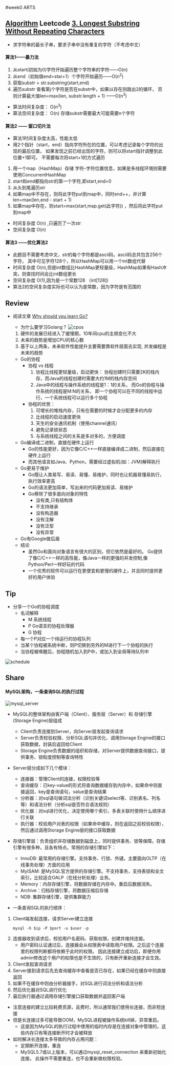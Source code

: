 #week0 ARTS## [Algorithm](algorithm/Algorithm.md)  Leetcode [3. Longest Substring Without Repeating Characters](https://leetcode.com/problems/longest-substring-without-repeating-characters/)* 求字符串的最长子串，要求子串中没有重复的字符（不考虑中文）#### 算法1——暴力法1. 从start(初始为0)字符开始遍历整个字符串的字符——O(n)2. 从end（初始值end=star+1）个字符开始遍历——O(n<sup>2</sup>)3. 获取substr = str.substring(start,end) 4. 遍历substr 查看第j个字符是否在substr中，如果以存在则跳出2的循环，否则计算最大值len=max(len, substr.length + 1) ——O(n<sup>3</sup>)* 算法时间复杂度： O(n<sup>3</sup>)* 算法空间复杂度： O(n) 存储substr需要最大可能需要n个字符#### 算法2 —— 窗口切片法* 算法1时间复杂度太高，性能太低* 用2个指针（start，end）指向字符所在的位置，可以考虑记录每个字符的出现的最后位置，如果发现之前已经出现的字符，则可以将start指针调整到此位置+1即可。不需要每次将start+1的方式遍历1. 用一个map（HashMap）存储 字符-字符位置信息，如果是多线程环境则需要使用ConcurrentHashMap2. start和end都指向str的第一个字符,即start,end=03. 从头到尾遍历str4. 如果map中不存在，则将此字符put到map中，同时end++，并计算len=max(len,end - start + 1)5. 如果map中存在，则start=max(start,map.get(此字符)) ，然后将此字符put到map中* 时间复杂度 O(n) ,只遍历了一次str* 空间复杂度 O(n)#### 算法3 ——优化算法2* 此题目不需要考虑中文，str的每个字符都是ascii码，ascii码总共包含256个字符，其中可见字符128个，所以HashMap可以用一个int数组代替* 时间复杂度 O(n),但是int数组比HashMap更轻量级，HashMap如果有Hash冲突，则查找时间会比int数组更长* 空间复杂度 O(1),因为是一个常数128 （int[128]) * 算法2的空间复杂度实际也可以认为是常数，因为字符是有范围的## Review* 阅读文章 [Why should you learn Go?](https://medium.com/@kevalpatel2106/why-should-you-learn-go-f607681fad65)    * 为什么要学习Golang？    ![cpus](cpus.png)    1. 硬件的发展已经进入了缓慢期，10年间cpu的主频变化不大    2. 未来的趋势是增加CPU的核心数    3. 基于以上两条，未来软件性能提升主要需要靠软件层面去实现, 并发编程是未来的趋势        * Go的协程        * 协程 vs 线程            1. 协程比线程更轻量级，启动更快： 协程创建时只需要2K的栈内存，而Java的线程创建时需要大约1M的栈内存空间            2. Java中的线程与操作系统的线程是1：1的关系，             而Go的协程与操作系统的线程是M:N的关系，             即一个协程可以在不同的线程中运行，一个系统线程可以运行多个协程        * 协程的优势：            1. 可增长的堆栈内存，只有在需要的时候才会分配更多的内存            2. 比线程的启动速度更快            3. 天生的安全通讯机制（使用channel通讯）            4. 避免记录锁状态            5. 与系统线程之间的关系是多对多的，方便调度   * Go编译成二进制，直接在硬件上运行        * Go的性能更好，因为它像C/C++一样直接编译成二进制，然后直接在硬件上运行        * 而其他语言如Java、Python，需要经过虚拟机(如：JVM)解释执行   * Go更易于维护        * Go既让人类易写、易读、易懂、易维护，同时也让机器易懂易执行，执行效率更高        * Go的语法更加简单，写出来的代码更加易读、易维护        * Go移除了很多面向对象的特性            * 没有类,只有结构体            * 不支持继承            * 没有构造器            * 没有注解            * 没有泛型            * 没有异常   * Go有Google做后盾    * 结论        * 虽然Go和面向对象语言有很大的区别，但它依然是最好的。        Go提供了像C/C++一样的高性能，像Java一样的更强的并发控制,像Python/Perl一样好玩的代码        * 一个优秀的软件可以运行在更便宜和更慢的硬件上，并且同时提供更好的用户体验## Tip* 分享一个Go的协程调度    * 名词解释        * M 系统线程        * P Go语言的协程处理器        * G 协程    * 每一个P对应一个待运行的协程队列    * 当某个协程被系统中断，则P切换到另外的M进行下一个协程的执行    * 当协程被唤醒后，协程随机加入到P中，或加入到全局等待队列中![schedule](schedule.png)## Share#### MySQL架构，一条查询SQL的执行过程![mysql_server](mysql.png)* MySQL的整体架构由客户端（Client）、服务层（Server）和 存储引擎(Storage Engine)层组成    * Client负责连接到Server，向Server层发起查询请求    * Server负责校验权限、分析SQL语句并优化、调用Storage Engine的接口获取数据，封装后返回给Client    * Storage Engine负责数据的组织和存储，对Server提供数据查询接口，提供事务、锁粒度控制等查询特性* Server层分成如下几个模块：    * 连接器：管理Client的连接，权限校验等    * 查询缓存：已key-value的形式将查询数据缓存到内存中，如果命中则直接返回，key是查询语句，value是查询结果    * 分析器：对sql语句做词法分析（识别关键词select等、识别表名、列名等）和语法分析（分析sql是否符合语法规则）    * 优化器：对sql进行优化，决定使用哪个索引，多表关联时使用什么顺序进行关联    * 执行器：校验用户对表的权限（如果命中缓存，则在返回之前校验权限），然后通过调用Storage Engine层的接口获取数据* 存储引擎层：负责组织并存储数据到磁盘上，同时提供事务、锁等保障。存储引擎有很多种，且各有特点。常用的存储引擎如下：    * InnoDB: 最常用的存储引擎。支持事务、行锁、外键。主要面向OLTP（在线事务处理）方面的应用    * MyISAM: 是MySQL官方提供的存储引擎。不支持事务，支持表锁和全文索引，比较适合OALP（在线分析处理）业务。    * Memory：内存存储引擎，将数据存储在内存中。重启后数据消失。    * Archive：归档存储引擎，将数据压缩后存储    * NDB: 集群存储引擎，提供集群能力* 一条查询SQL的执行顺序：1. Client端发起连接，请求Server建立连接    ```mysql    mysql -h $ip -P $port -u $user -p    ```2. 连接器收到请求后，校验用户名密码、获取权限，创建并维持连接。    * 用户密码认证通过后，连接器会从权限表中读取用户权限。之后这个连接里的权限判断都将依赖于此时的权限。    因此连接建立成功后，即便你用admin修改这个用户的权限也是不生效的，只有断开重新连接才会生效。3. Client发起查询请求4. Server接到请求后先去查询缓存中查看是否已存在，如果已经在缓存中则直接返回5. 如果不在缓存中则由分析器接手，对SQL进行词法分析和语法分析6. 然后优化器对SQL进行优化7. 最后执行器通过调用存储引擎接口获取数据并返回客户端* 注意连接的建立比较耗费资源，且费时，所以通常我们使用长连接，而非短连接* 但是长连接过多可能导致OOM，MySQL进程被操作系统kill掉，异常重启。    * 这是因为MySQL的执行过程中使用的临时内存是在连接对象中管理的，这些内存只有等连接断开时才会被释放* 如何解决长连接太多导致的内存占用问题：    * 定期断开连接，重连    * MySQL5.7或以上版本，可以通过mysql_reset_connection 来重新初始化连接。    此操作不需要重连，也不会重新做权限校验。